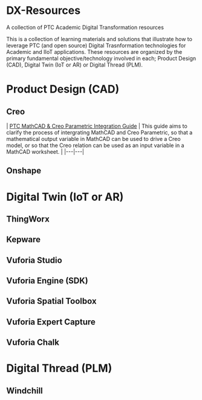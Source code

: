 # DX-Resources
A collection of PTC Academic Digital Transformation resources

This is a collection of learning materials and solutions that illustrate how to leverage PTC (and open source) Digital Trasnformation technologies for Academic and IIoT applications. These resources are organized by the primary fundamental objective/technology involved in each; Product Design (CAD), Digital Twin (IoT or AR) or Digital Thread (PLM).

# Product Design (CAD)
## Creo
| [PTC MathCAD & Creo Parametric Integration Guide](https://apps.ptc.com/schools/curriculum/DX/MathCAD-Creo-DX.pdf)
| This guide aims to clarify the process of intergrating MathCAD and Creo Parametric, so that a mathematical output variable in MathCAD can be used to drive a Creo model, or so that the Creo relation can be used as an input variable in a MathCAD worksheet. |
|---|---|
## Onshape
# Digital Twin (IoT or AR)
## ThingWorx
## Kepware
## Vuforia Studio
## Vuforia Engine (SDK)
## Vuforia Spatial Toolbox
## Vuforia Expert Capture
## Vuforia Chalk
# Digital Thread (PLM)
## Windchill